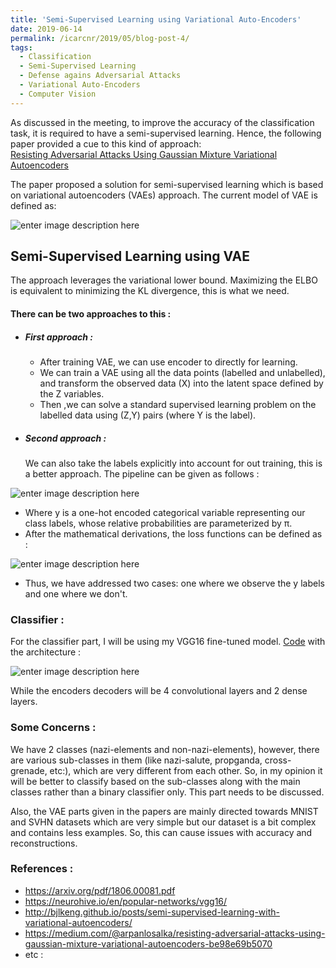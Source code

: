 ```yaml
---
title: 'Semi-Supervised Learning using Variational Auto-Encoders'
date: 2019-06-14
permalink: /icarcnr/2019/05/blog-post-4/
tags:
  - Classification
  - Semi-Supervised Learning
  - Defense agains Adversarial Attacks
  - Variational Auto-Encoders
  - Computer Vision
---
```


As discussed in the meeting, to improve the accuracy of the classification task, it is required to have a semi-supervised learning. Hence, the following paper provided a cue to this kind of approach:  
[Resisting Adversarial Attacks Using Gaussian Mixture Variational  Autoencoders](https://arxiv.org/pdf/1806.00081.pdf)

The paper proposed a solution for semi-supervised learning which is based on variational autoencoders (VAEs) approach. The current model of VAE is defined as: 


![enter image description here](https://lh3.googleusercontent.com/WFZZG-XBKKN76IlbwFPya-y0JkT_JAVDYFROCX6R2oWE3DnxNHVtXWRHOMIV6PAuf9asAppd9ZCAdQ)

## Semi-Supervised Learning using VAE 

The approach leverages the variational lower bound. Maximizing the ELBO is equivalent to minimizing the KL divergence, this is what we need. 

#### There can be two approaches to this :
- ##### First approach :

	- After training VAE, we can use encoder to directly for learning. 
	- We can train a VAE using all the data points (labelled and unlabelled), and transform the observed data (X) into the latent space defined by the Z variables. 
	- Then ,we can solve a standard supervised learning problem on the labelled data using (Z,Y) pairs (where Y is the label).
	
- ##### Second approach :
	We can also take the labels explicitly into account for out training, this is a better approach. The pipeline can be given as follows :


![enter image description here](https://lh3.googleusercontent.com/uc4zV90KU8AOv3jYSxowWzlxtG0-OYJsYXnCNhvu-qcZBtpqcVEcJf1OeF2uvQgavhvC_fR-Pw2idQ)

 	

 - Where y is a one-hot encoded categorical variable representing our class labels, whose relative probabilities are parameterized by π. 
 - After the mathematical derivations, the loss functions can be defined as :
 
 ![enter image description here](https://lh3.googleusercontent.com/A0JZFUhaPRojhMntAO1rXBFLl_SpiZpQi49KiqptP3BYCopPB18I96fWSrootHNl0uGa2ZodDylApQ)
 
 -  Thus, we have addressed two cases: one where we observe the y labels and one where we don't.

### Classifier :
For the classifier part, I will be using my VGG16 fine-tuned model. [Code](https://drive.google.com/file/d/1AYRjXfHQHiPHoXMWIwQg8IFuFOVi55-B/view?usp=sharing) with the architecture :


![enter image description here](https://lh3.googleusercontent.com/Wy642ZuElZ2V47Yhnkty3SbOpJST4k7t1q-2rrpZ7ZqqBxaXNffEIwMCRl1vjPO6bDO49KwdqOvL1w)

While the encoders decoders will be 4 convolutional layers and 2 dense layers. 

### Some Concerns :
We have 2 classes (nazi-elements and non-nazi-elements), however, there are various sub-classes in them (like nazi-salute, propganda, cross-grenade, etc:), which are very different from each other. So, in my opinion it will be better to classify based on the sub-classes along with the main classes rather than a binary classifier only. This part needs to be discussed. 

Also, the VAE parts given in the papers are mainly directed towards MNIST and SVHN datasets which are very simple but our dataset is a bit complex and contains less examples. So, this can cause issues with accuracy and reconstructions.

### References :
- https://arxiv.org/pdf/1806.00081.pdf
- https://neurohive.io/en/popular-networks/vgg16/
- http://bjlkeng.github.io/posts/semi-supervised-learning-with-variational-autoencoders/
- https://medium.com/@arpanlosalka/resisting-adversarial-attacks-using-gaussian-mixture-variational-autoencoders-be98e69b5070
- etc :
